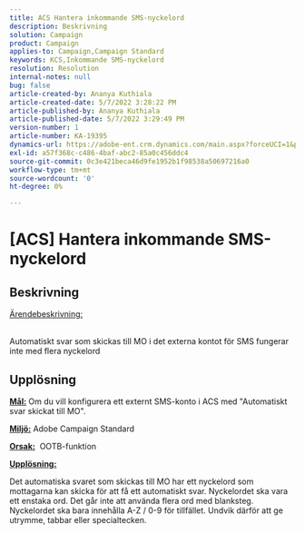 ```yaml
---
title: ACS Hantera inkommande SMS-nyckelord
description: Beskrivning
solution: Campaign
product: Campaign
applies-to: Campaign,Campaign Standard
keywords: KCS,Inkommande SMS-nyckelord
resolution: Resolution
internal-notes: null
bug: false
article-created-by: Ananya Kuthiala
article-created-date: 5/7/2022 3:28:22 PM
article-published-by: Ananya Kuthiala
article-published-date: 5/7/2022 3:29:49 PM
version-number: 1
article-number: KA-19395
dynamics-url: https://adobe-ent.crm.dynamics.com/main.aspx?forceUCI=1&pagetype=entityrecord&etn=knowledgearticle&id=db744753-1ace-ec11-a7b5-0022480a8e40
exl-id: a57f368c-c486-4baf-abc2-85a0c456ddc4
source-git-commit: 0c3e421beca46d9fe1952b1f98538a50697216a0
workflow-type: tm+mt
source-wordcount: '0'
ht-degree: 0%

---
```


# [ACS] Hantera inkommande SMS-nyckelord

## Beskrivning

<u>Ärendebeskrivning:</u>

<br>Automatiskt svar som skickas till MO i det externa kontot för SMS fungerar inte med flera nyckelord

## Upplösning


<b><u>Mål:</u></b> Om du vill konfigurera ett externt SMS-konto i ACS med &quot;Automatiskt svar skickat till MO&quot;.

<b><u>Miljö:</u></b> Adobe Campaign Standard

<b><u>Orsak:</u></b>  OOTB-funktion

<b><u>Upplösning:</u></b>

Det automatiska svaret som skickas till MO har ett nyckelord som mottagarna kan skicka för att få ett automatiskt svar. Nyckelordet ska vara ett enstaka ord. Det går inte att använda flera ord med blanksteg. Nyckelordet ska bara innehålla A-Z / 0-9 för tillfället. Undvik därför att ge utrymme, tabbar eller specialtecken.
